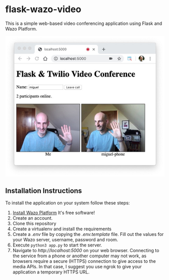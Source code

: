 # flask-wazo-video

This is a simple web-based video conferencing application using Flask and Wazo Platform.

![Screenshot](screenshot.jpg)

## Installation Instructions

To install the application on your system follow these steps:

1. [Install Wazo Platform](www.wazo-platform.org) It's free software!
2. Create an account.
3. Clone this repository
4. Create a virtualenv and install the requirements
5. Create a *.env* file by copying the *.env.template* file. Fill out the values for your Wazo server, username, password and room.
6. Execute `python3 app.py` to start the server.
7. Navigate to *http://localhost:5000* on your web browser. Connecting to the service from a phone or another computer may not work, as browsers require a secure (HTTPS) connection to give access to the media APIs. In that case, I suggest you use ngrok to give your application a temporary HTTPS URL.

